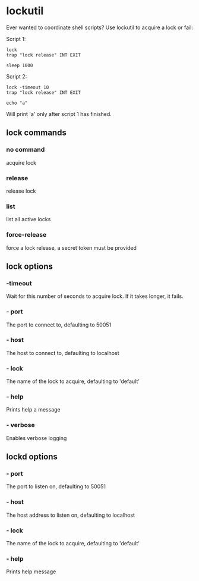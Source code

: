 # lockutil

Ever wanted to coordinate shell scripts? Use lockutil to acquire a lock or fail:

Script 1:

```
lock
trap "lock release" INT EXIT

sleep 1000
```

Script 2:

```
lock -timeout 10
trap "lock release" INT EXIT

echo "a"
```

Will print 'a' only after script 1 has finished.

## lock commands

### no command

acquire lock

### release

release lock

### list

list all active locks

### force-release

force a lock release, a secret token must be provided

## lock options

### -timeout
Wait for this number of seconds to acquire lock. If it takes longer, it fails.

### - port
The port to connect to, defaulting to 50051

### - host
The host to connect to, defaulting to localhost

### - lock
The name of the lock to acquire, defaulting to 'default'

### - help
Prints help a message

### - verbose
Enables verbose logging

## lockd options

### - port
The port to listen on, defaulting to 50051

### - host
The host address to listen on, defaulting to localhost

### - lock
The name of the lock to acquire, defaulting to 'default'

### - help
Prints help message